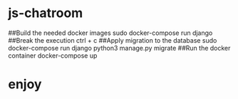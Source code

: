 # js-chatroom
##Build the needed docker images 
        sudo docker-compose run django
##Break the execution
        ctrl + c 
##Apply migration to the database
        sudo docker-compose run django python3 manage.py migrate
##Run the docker container
        docker-compose up

# enjoy
